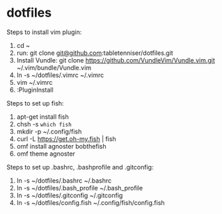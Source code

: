 # dotfiles
Steps to install vim plugin:  
1. cd ~  
2. run: git clone git@github.com:tabletenniser/dotfiles.git  
3. Install Vundle: git clone https://github.com/VundleVim/Vundle.vim.git ~/.vim/bundle/Vundle.vim  
4. ln -s ~/dotfiles/.vimrc ~/.vimrc  
5. vim ~/.vimrc  
6. :PluginInstall  

Steps to set up fish:  
1. apt-get install fish  
2. chsh -s `which fish`  
3. mkdir -p ~/.config/fish
4. curl -L https://get.oh-my.fish | fish
5. omf install agnoster bobthefish
6. omf theme agnoster

Steps to set up .bashrc, .bashprofile and .gitconfig:  
1. ln -s ~/dotfiles/.bashrc ~/.bashrc  
2. ln -s ~/dotfiles/.bash_profile ~/.bash_profile  
3. ln -s ~/dotfiles/.gitconfig ~/.gitconfig  
4. ln -s ~/dotfiles/config.fish ~/.config/fish/config.fish  
